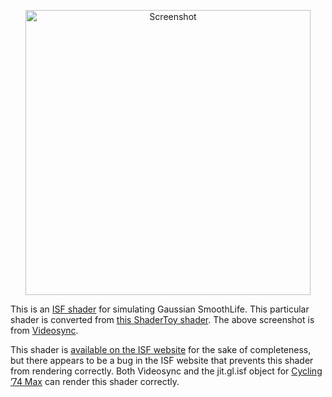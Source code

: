 <p align="center">
  <img width="456" alt="Screenshot" src="https://github.com/user-attachments/assets/c1811756-50aa-47c5-8cb9-71bbde4b4daa" />
</p>

This is an [ISF shader](https://isf.video) for simulating Gaussian SmoothLife.
This particular shader is converted from
[this ShaderToy shader](https://www.shadertoy.com/view/XtVXzV). The above
screenshot is from [Videosync](https://videosync.showsync.com).

This shader is
[available on the ISF website](https://editor.isf.video/shaders/6885276e2f6812001a55f70b)
for the sake of completeness, but there appears to be a bug in the ISF website
that prevents this shader from rendering correctly. Both Videosync and the
jit.gl.isf object for [Cycling ’74 Max](https://cycling74.com/products/max)
can render this shader correctly.
